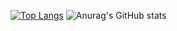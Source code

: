 [![Top Langs](https://github-readme-stats.vercel.app/api/top-langs/?username=BigLad23&langs_count=10&layout=compact&theme=dark)](https://github.com/anuraghazra/github-readme-stats) ![Anurag's GitHub stats](https://github-readme-stats.vercel.app/api?username=BigLad23&show_icons=true&theme=dark) 
